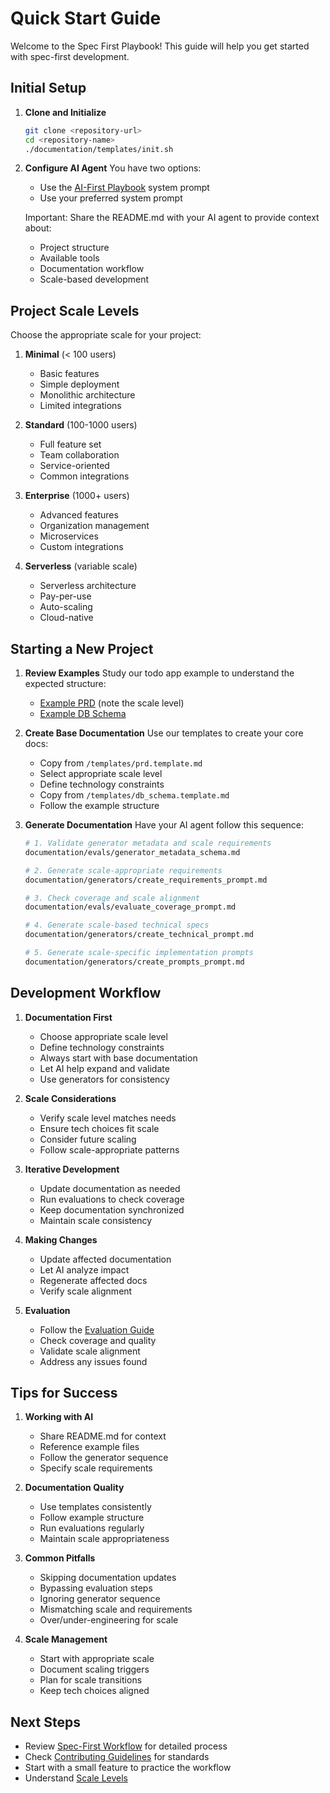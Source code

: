 # Quick Start Guide

Welcome to the Spec First Playbook! This guide will help you get started with spec-first development.

## Initial Setup

1. **Clone and Initialize**
   ```bash
   git clone <repository-url>
   cd <repository-name>
   ./documentation/templates/init.sh
   ```

2. **Configure AI Agent**
   You have two options:
   - Use the [AI-First Playbook](https://github.com/glyphtek/ai-first-playbook) system prompt
   - Use your preferred system prompt

   Important: Share the README.md with your AI agent to provide context about:
   - Project structure
   - Available tools
   - Documentation workflow
   - Scale-based development

## Project Scale Levels

Choose the appropriate scale for your project:

1. **Minimal** (< 100 users)
   - Basic features
   - Simple deployment
   - Monolithic architecture
   - Limited integrations
   
2. **Standard** (100-1000 users)
   - Full feature set
   - Team collaboration
   - Service-oriented
   - Common integrations
   
3. **Enterprise** (1000+ users)
   - Advanced features
   - Organization management
   - Microservices
   - Custom integrations
   
4. **Serverless** (variable scale)
   - Serverless architecture
   - Pay-per-use
   - Auto-scaling
   - Cloud-native

## Starting a New Project

1. **Review Examples**
   Study our todo app example to understand the expected structure:
   - [Example PRD](../../base/examples/todo-app-prd.md) (note the scale level)
   - [Example DB Schema](../../base/examples/todo-app-db-schema.md)

2. **Create Base Documentation**
   Use our templates to create your core docs:
   - Copy from `/templates/prd.template.md`
   - Select appropriate scale level
   - Define technology constraints
   - Copy from `/templates/db_schema.template.md`
   - Follow the example structure

3. **Generate Documentation**
   Have your AI agent follow this sequence:
   ```bash
   # 1. Validate generator metadata and scale requirements
   documentation/evals/generator_metadata_schema.md

   # 2. Generate scale-appropriate requirements
   documentation/generators/create_requirements_prompt.md

   # 3. Check coverage and scale alignment
   documentation/evals/evaluate_coverage_prompt.md

   # 4. Generate scale-based technical specs
   documentation/generators/create_technical_prompt.md

   # 5. Generate scale-specific implementation prompts
   documentation/generators/create_prompts_prompt.md
   ```

## Development Workflow

1. **Documentation First**
   - Choose appropriate scale level
   - Define technology constraints
   - Always start with base documentation
   - Let AI help expand and validate
   - Use generators for consistency

2. **Scale Considerations**
   - Verify scale level matches needs
   - Ensure tech choices fit scale
   - Consider future scaling
   - Follow scale-appropriate patterns

3. **Iterative Development**
   - Update documentation as needed
   - Run evaluations to check coverage
   - Keep documentation synchronized
   - Maintain scale consistency

4. **Making Changes**
   - Update affected documentation
   - Let AI analyze impact
   - Regenerate affected docs
   - Verify scale alignment

5. **Evaluation**
   - Follow the [Evaluation Guide](./evaluation-guide.md)
   - Check coverage and quality
   - Validate scale alignment
   - Address any issues found

## Tips for Success

1. **Working with AI**
   - Share README.md for context
   - Reference example files
   - Follow the generator sequence
   - Specify scale requirements

2. **Documentation Quality**
   - Use templates consistently
   - Follow example structure
   - Run evaluations regularly
   - Maintain scale appropriateness

3. **Common Pitfalls**
   - Skipping documentation updates
   - Bypassing evaluation steps
   - Ignoring generator sequence
   - Mismatching scale and requirements
   - Over/under-engineering for scale

4. **Scale Management**
   - Start with appropriate scale
   - Document scaling triggers
   - Plan for scale transitions
   - Keep tech choices aligned

## Next Steps

- Review [Spec-First Workflow](./spec-first-workflow.md) for detailed process
- Check [Contributing Guidelines](../../CONTRIBUTING.md) for standards
- Start with a small feature to practice the workflow
- Understand [Scale Levels](../ai/spec-first-agent-guide.md#scale-levels) 